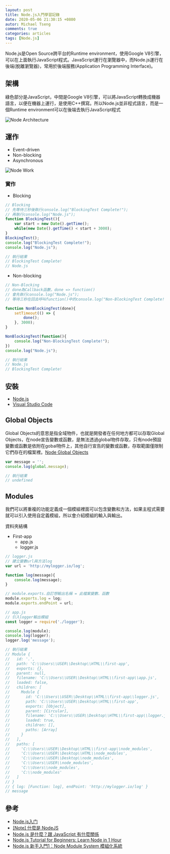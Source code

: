 ```yaml
---
layout: post
title: Node.js入門學習記錄
date: 2020-05-06 21:30:15 +0800
autor: Michael Tseng
comments: true
categories: articles
tags: [Node.js]
---
```


Node.js是Open Source跨平台的Runtime environment，使用Google V8引擎，可以在上面執行JavaScript程式。JavaScript運行在瀏覽器中，而Node.js運行在後端(脫離瀏覽器)，常用於後端服務(Application Programming Interface)。

## 架構
綠色部分是JavaScript，中間是Google V8引擎，可以將JavaScript轉換成機器語言，以便在機器上運行，是使用C++撰寫。所以Node.js並非程式語言，而是一個Runtime environment可以在後端去執行JavaScript程式

![Node Architecture](https://i.imgur.com/x5Z7k6A.png)

## 運作
* Event-driven
* Non-blocking
* Asynchronous

![Node Work](https://i.imgur.com/Xfl8yXy.png)

### 實作
* Blocking

```javascript
// Blocking
// 先等待三秒後執行console.log("BlockingTest Complete!");
// 再執行console.log("Node.js");
function BlockingTest(){
    var start = new Date().getTime();
    while(new Date().getTime() < start + 3000);
}
BlockingTest();
console.log("BlockingTest Complete!");
console.log("Node.js");

// 執行結果
// BlockingTest Complete!
// Node.js
```

* Non-blocking

```javascript
// Non-Blocking
// done為Callback函數，done => function()
// 會先執行console.log("Node.js");
// 等待三秒在回去呼叫function()中的console.log("Non-BlockingTest Complete!");

function NonBlockingTest(done){
    setTimeout(() => {
        done();
    }, 3000);
}

NonBlockingTest(function(){
    console.log("Non-BlockingTest Complete!");
})
console.log("Node.js");

// 執行結果
// Node.js
// BlockingTest Complete!
```

## 安裝
* [Node.js](https://nodejs.org/en/)
* [Visual Studio Code](https://code.visualstudio.com/)

## Global Objects
Global Objects的意思是指全域物件，也就是開發者在任何地方都可以存取Global Objects，在node宣告變數或函數，是無法透過global物件存取，只有node預設變數或函數是依附在gobal物件上，其他自行宣告的變數或函數，存取範圍僅限制它們存在的檔案裡。[Node Global Objects](https://nodejs.org/dist/latest-v12.x/docs/api/)

```javascript
var message = '';
console.log(global.message);

// 執行結果
// undefined
```

## Modules
我們可以將重複的功能定義成一個模組裡面可以包含變數和方法，如果主程式需要就可以引入使用自定義模組，所以會介紹模組的輸入與輸出。

資料夾結構
* First-app
    * app.js
    * logger.js

```javascript
// logger.js
// 建立變數url與方法log
var url = 'http://mylogger.io/log';

function log(message){
    console.log(message);
}

// module.exports.自訂想輸出名稱 = 此檔案變數、函數
module.exports.log = log;
module.exports.endPoint = url;
```

```javascript
// app.js
// 引入logger輸出模組
const logger = require('./logger');

console.log(module);
console.log(logger);
logger.log('message');

// 執行結果
// Module {
//   id: '.',
//   path: 'C:\\Users\\USER\\Desktop\\HTML\\first-app',
//   exports: {},
//   parent: null,
//   filename: 'C:\\Users\\USER\\Desktop\\HTML\\first-app\\app.js',
//   loaded: false,
//   children: [
//     Module {
//       id: 'C:\\Users\\USER\\Desktop\\HTML\\first-app\\logger.js',
//       path: 'C:\\Users\\USER\\Desktop\\HTML\\first-app',
//       exports: [Object],
//       parent: [Circular],
//       filename: 'C:\\Users\\USER\\Desktop\\HTML\\first-app\\logger.js',
//       loaded: true,
//       children: [],
//       paths: [Array]
//     }
//   ],
//   paths: [
//     'C:\\Users\\USER\\Desktop\\HTML\\first-app\\node_modules',
//     'C:\\Users\\USER\\Desktop\\HTML\\node_modules',
//     'C:\\Users\\USER\\Desktop\\node_modules',
//     'C:\\Users\\USER\\node_modules',
//     'C:\\Users\\node_modules',
//     'C:\\node_modules'
//   ]
// }
// { log: [Function: log], endPoint: 'http://mylogger.io/log' }
// message
```

## 參考
* [Node.js入门](https://www.youtube.com/playlist?list=PLliocbKHJNwvbitOJ73M04PUoJae79kEg)
* [[Note] 什麼是 NodeJS](https://pjchender.github.io/2018/12/07/node-%E4%BB%80%E9%BA%BC%E6%98%AF-nodejs/)
* [Node.js 是什麼？跟 JavaScript 有什麼關係](https://tw.alphacamp.co/blog/node-js-and-javascript)
* [Node.js Tutorial for Beginners: Learn Node in 1 Hour](https://youtu.be/TlB_eWDSMt4)
* [Node.js 新手入門1：Node Module System 模組化系統](https://medium.com/@brianwu291/learn-basic-node-part1-module-system-e9ee1724656b)